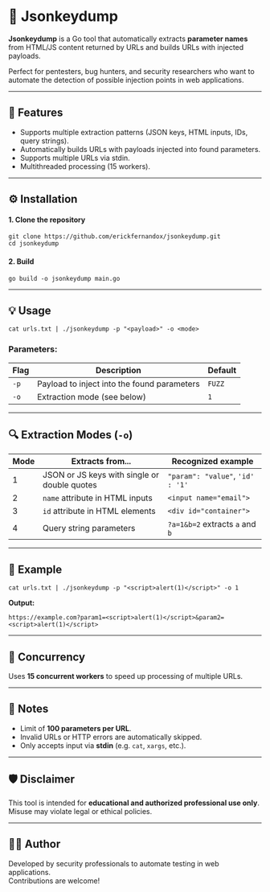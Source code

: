 <h1>🧰 Jsonkeydump</h1>

<p><strong>Jsonkeydump</strong> is a Go tool that automatically extracts <strong>parameter names</strong> from HTML/JS content returned by URLs and builds URLs with injected payloads.</p>

<p>Perfect for pentesters, bug hunters, and security researchers who want to automate the detection of possible injection points in web applications.</p>

<hr>

<h2>🚀 Features</h2>
<ul>
  <li>Supports multiple extraction patterns (JSON keys, HTML inputs, IDs, query strings).</li>
  <li>Automatically builds URLs with payloads injected into found parameters.</li>
  <li>Supports multiple URLs via stdin.</li>
  <li>Multithreaded processing (15 workers).</li>
</ul>

<hr>

<h2>⚙️ Installation</h2>

<h4>1. Clone the repository</h4>
<pre><code>git clone https://github.com/erickfernandox/jsonkeydump.git
cd jsonkeydump
</code></pre>

<h4>2. Build</h4>
<pre><code>go build -o jsonkeydump main.go
</code></pre>

<hr>

<h2>💡 Usage</h2>
<pre><code>cat urls.txt | ./jsonkeydump -p "&lt;payload&gt;" -o &lt;mode&gt;
</code></pre>

<h3>Parameters:</h3>
<table>
  <thead>
    <tr>
      <th>Flag</th>
      <th>Description</th>
      <th>Default</th>
    </tr>
  </thead>
  <tbody>
    <tr>
      <td><code>-p</code></td>
      <td>Payload to inject into the found parameters</td>
      <td><code>FUZZ</code></td>
    </tr>
    <tr>
      <td><code>-o</code></td>
      <td>Extraction mode (see below)</td>
      <td><code>1</code></td>
    </tr>
  </tbody>
</table>

<hr>

<h2>🔍 Extraction Modes (<code>-o</code>)</h2>
<table>
  <thead>
    <tr>
      <th>Mode</th>
      <th>Extracts from...</th>
      <th>Recognized example</th>
    </tr>
  </thead>
  <tbody>
    <tr>
      <td>1</td>
      <td>JSON or JS keys with single or double quotes</td>
      <td><code>"param": "value"</code>, <code>'id' : '1'</code></td>
    </tr>
    <tr>
      <td>2</td>
      <td><code>name</code> attribute in HTML inputs</td>
      <td><code>&lt;input name="email"&gt;</code></td>
    </tr>
    <tr>
      <td>3</td>
      <td><code>id</code> attribute in HTML elements</td>
      <td><code>&lt;div id="container"&gt;</code></td>
    </tr>
    <tr>
      <td>4</td>
      <td>Query string parameters</td>
      <td><code>?a=1&amp;b=2</code> extracts <code>a</code> and <code>b</code></td>
    </tr>
  </tbody>
</table>

<hr>

<h2>📌 Example</h2>
<pre><code>cat urls.txt | ./jsonkeydump -p "&lt;script&gt;alert(1)&lt;/script&gt;" -o 1
</code></pre>

<p><strong>Output:</strong></p>
<pre><code>https://example.com?param1=&lt;script&gt;alert(1)&lt;/script&gt;&amp;param2=&lt;script&gt;alert(1)&lt;/script&gt;
</code></pre>

<hr>

<h2>🧵 Concurrency</h2>
<p>Uses <strong>15 concurrent workers</strong> to speed up processing of multiple URLs.</p>

<hr>

<h2>📌 Notes</h2>
<ul>
  <li>Limit of <strong>100 parameters per URL</strong>.</li>
  <li>Invalid URLs or HTTP errors are automatically skipped.</li>
  <li>Only accepts input via <strong>stdin</strong> (e.g. <code>cat</code>, <code>xargs</code>, etc.).</li>
</ul>

<hr>

<h2>🛡️ Disclaimer</h2>
<p>This tool is intended for <strong>educational and authorized professional use only</strong>. Misuse may violate legal or ethical policies.</p>

<hr>

<h2>👨‍💻 Author</h2>
<p>Developed by security professionals to automate testing in web applications.<br>
Contributions are welcome!</p>

